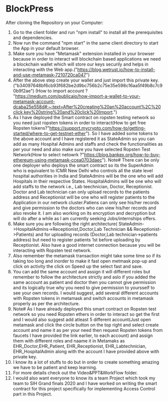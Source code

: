 # BlockPress
After cloning the Repository on your Computer:
1. Go to the client folder and run "npm install" to install all the prerequisites and dependencies.
2. Now run the command "npm start" in the same client directory to start the App in your default browser.
3. Make sure you have "Metamask" extension installed in your browser because in order to interact will blockchain based applications we   need a blockchain wallet which will store our keys securily and helps in interacting with the Web app.("https://blog.wetrust.io/how-to-install-and-use-metamask-7210720ca047")
4. After the above step create your wallet and just import this private key.  ("b34097648bf6cb93f682be2d9bc756b2c75e35e598c16aa5f49b8c7c90b9f2ae") (How to import account ? "https://medium.com/publicaio/how-import-a-wallet-to-your-metamask-account-dcaba25e558d#:~:text=After%20creating%20an%20account%2C%20click,key%20string%20and%20click%20Import.")
5. As I have deployed the Smart contract on ropsten testing network so you need just ropsten tokens in order to interact(How to get free Ropsten tokens?"https://support.mycrypto.com/how-to/getting-started/where-to-get-testnet-ether"). So I have added some tokens to the above account and I have registered it as StateAdmin so you can add as many Hospital Admins and staffs and check the functionalities as per your need and also make sure you have selected Ropsten Test Network(How to select netowrk ?"https://blog.bankex.org/how-to-buy-ethereum-using-metamask-ccea0703daec"). Note# There can be only one deployer who deploys the smart contract so its the SuperAdmin who is equivalent to ICMR New Delhi who controls all the state level hospital authorities in India and StateAdmins will be the one who will add Hospitals in their respective States. HospitalAdmins will be one who will add staffs to the network i.e., Lab teechnician, Doctor, Receptionist. Doctor and Lab technician can only upload records to the patients address and Receptionist will be one who will register patients to the Application in our network cluster.Patiens can only see his/her records and give permission to the doctors who can view his/her records and also revoke it. I am also working on its encryption and decryption but will do after a while as I am currently seeking Jobs/internships offers.
6. Make sure you are following the right architecture( StateAdmin->HospitalAdmins->Receptionist,Doctor,Lab Technician && Receptionist->Patients) and for uploading records (Doctor,Lab technician->patients address) but need to register patients 1st before uploading by Receptionist. Also have a good internet connection because you will be interacting with Ropsten test network.
7. Also remember the metamask transaction might take some time so if its taking too long and inorder to make it fast open metmask pop-up and click on activity the click on Speed up the select fast and save.
8. You can add the same account and assign it will different roles but remember to follow the architecture strictly and aslo if you added the same account as patient and doctor then you cannot give permission and its logically true why you need to give permission to yoursself to see your own records. I would suggest, add several different accounts with Ropsten tokens in metamask and switch accounts in metamask properly as per the architecture.
9. Note# As I have already deployed this smart contract on Ropsten test network so you need Ropsten ethers in order to interact so get the first and I would also suggest add atleast 5 different account(Just open metamask and click the circle button on the top right and select create account and name it as per your need then request Ropsten tokens from faucets I have provided the link earlier, to each account) and assign them with different roles and naame it in Metamaks as EHR_Doctor,EHR_Patient, EHR_Receptionist, EHR_Labtechnician, EHR_HospitalAdmin along with the account I have provided above with private key. 
10. I know its a lot of stuffs to do but in order to create something amazing we have to be patient and keep learning.
11. For more details check out the Video&PPT&WorkFlow folder.
12. I would also want everyone to know its a team Project which took my team to SIH Grand finals 2020 and I have worked on writing the smart contract for this project specifically for implementing Access Control part in this Project.
